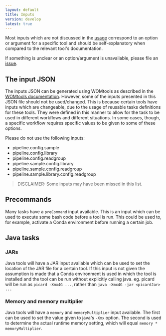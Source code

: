 ```yaml
---
layout: default
title: Inputs
version: develop
latest: true
---
```


Most inputs which are not discussed in the [usage](index.md#Usage) correspond
to an option or argument for a specific tool and should be self-explanatory
when compared to the relevant tool's documentation.

If something is unclear or an option/argument is unavailable, please file an
[issue](https://github.com/biowdl/rna-seq/issues).

## The input JSON

The inputs JSON can be generated using WOMtools as described in the [WOMtools
documentation](http://cromwell.readthedocs.io/en/stable/WOMtool/). However,
some of the inputs presented in this JSON file should not be used/changed. This
is because certain tools have inputs which are changeable, due to the usage of
reusable tasks definitions for these tools. They were defined in this manner
to allow for the task to be used in different workflows and different
situations. In some cases, though, a specific workflow requires specific values
to be given to some of these options.

Please do not use the following inputs:
- pipeline.config.sample
- pipeline.config.library
- pipeline.config.readgroup
- pipeline.sample.config.library
- pipeline.sample.config.readgroup
- pipeline.sample.library.config.readgroup

> DISCLAIMER: Some inputs may have been missed in this list.

## Precommands
Many tasks have a `preCommand` input available. This is an input which can be
used to execute some bash code before a tool is run. This could be used to,
for example, activate a Conda environment before running a certain job.

## Java tasks

### JARs
Java tools will have a JAR input available which can be used to set the
location of the JAR file for a certain tool. If this input is not given the
assumption is made that a Conda environment is used in which the tool is
installed and the tool can be run without explicitly calling java. eg.
picard will be run as `picard -Xmx4G ...`, rather than
`java -Xmx4G -jar <picardJar> ...`

### Memory and memory multiplier
Java tools will have a `memory` and `memoryMultiplier` input available. The
first can be used to set the value given to java's `-Xmx` option. The second
is used to determine the actual runtime memory setting, which will equal
`memory * memoryMultiplier`.
